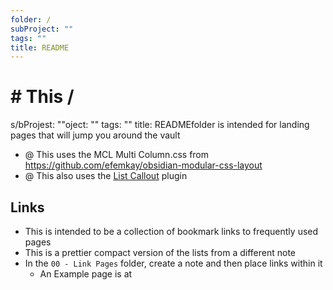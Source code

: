 ```yaml
---
folder: /
subProject: ""
tags: ""
title: README
---
```


# # This /
s/bProjest: ""oject: ""
tags: ""
title: READMEfolder is intended for landing pages that will jump you around the vault
- @ This uses the MCL Multi Column.css from https://github.com/efemkay/obsidian-modular-css-layout
- @ This also uses the [List Callout](obsidian://show-plugin?id=obsidian-list-callouts) plugin

## Links
- This is intended to be a collection of bookmark links to frequently used pages
- This is a prettier compact version of the lists from a different note
- In the `00 - Link Pages` folder, create a note and then place links within it
	- An Example page is at